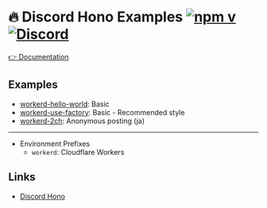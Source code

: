 # 🔥 Discord Hono Examples [![npm v](https://img.shields.io/npm/v/discord-hono)](https://www.npmjs.com/package/discord-hono) [![Discord](https://img.shields.io/discord/1331893810501914694?label=Discord)](https://discord.gg/KFAgHFwBsr)

[👉 Documentation](https://discord-hono.luis.fun)

## Examples

- [workerd-hello-world](https://github.com/luisfun/discord-hono-examples/tree/main/workerd-hello-world): Basic
- [workerd-use-factory](https://github.com/luisfun/discord-hono-examples/tree/main/workerd-use-factory): Basic - Recommended style
- [workerd-2ch](https://github.com/luisfun/discord-hono-examples/tree/main/workerd-2ch): Anonymous posting (ja)
---
- Environment Prefixes
  - `workerd`: Cloudflare Workers

## Links

- [Discord Hono](https://github.com/luisfun/discord-hono)
